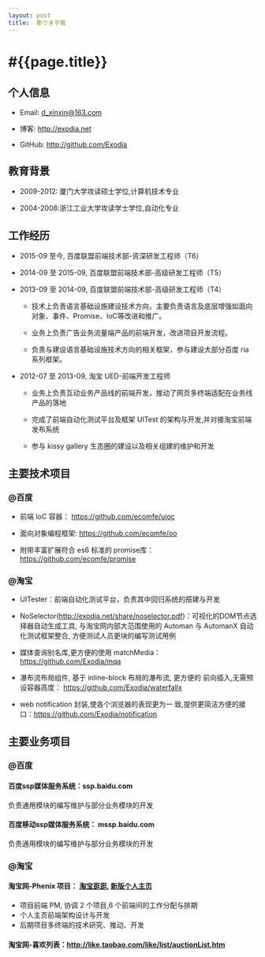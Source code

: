 ```yaml
---
layout: post
title:  那个关于我 
---
```


#{{page.title}}
===

## 个人信息

- Email: d_xinxin@163.com  

- 博客: http://exodia.net 

- GitHub: http://github.com/Exodia

## 教育背景

- 2009-2012: 厦门大学攻读硕士学位,计算机技术专业

- 2004-2008:浙江工业大学攻读学士学位,自动化专业

## 工作经历

- 2015-09 至今, 百度联盟前端技术部-资深研发工程师（T6）

- 2014-09 至 2015-09, 百度联盟前端技术部-高级研发工程师（T5）

- 2013-09 至 2014-09, 百度联盟前端技术部-高级研发工程师（T4）

	-  技术上负责语言基础设施建设技术方向，主要负责语言及底层增强如面向对象、事件、Promise、IoC等改进和推广。

	-  业务上负责广告业务流量端产品的前端开发，改进项目开发流程。

	- 负责与建设语言基础设施技术方向的相关框架，参与建设大部分百度 ria 系列框架。

- 2012-07 至 2013-09, 淘宝 UED-前端开发工程师

	- 业务上负责互动业务产品线的前端开发，推动了网页多终端适配在业务线产品的落地

	- 完成了前端自动化测试平台及框架 UITest 的架构与开发,并对接淘宝前端发布系统

	-  参与 kissy gallery 生态圈的建设以及相关组建的维护和开发

## 主要技术项目

### @百度

- 前端 IoC 容器： https://github.com/ecomfe/uioc

- 面向对象编程框架: https://github.com/ecomfe/oo

- 附带丰富扩展符合 es6 标准的 promise库： https://github.com/ecomfe/promise


### @淘宝

- UITester：前端自动化测试平台，负责其中回归系统的搭建与开发

- NoSelector(http://exodia.net/share/noselector.pdf)：可视化的DOM节点选择器自动生成工具, 与淘宝网内部大范围使用的 Automan 与 AutomanX 自动化测试框架整合, 方便测试人员更块的编写测试用例

- 媒体查询别名库,更方便的使用 matchMedia： https://github.com/Exodia/mqa

- 瀑布流布局组件, 基于 inline-block 布局的瀑布流, 更方便的 前向插入,无需预设容器高度： https://github.com/Exodia/waterfallx 

- web notification 封装,使各个浏览器的表现更为一 致,提供更简洁方便的接口：https://github.com/Exodia/notification

## 主要业务项目

### @百度

#### 百度ssp媒体服务系统：ssp.baidu.com

负责通用模块的编写维护与部分业务模块的开发

#### 百度移动ssp媒体服务系统： mssp.baidu.com

负责通用模块的编写维护与部分业务模块的开发

### @淘宝

#### 淘宝网-Phenix 项目： [淘宝逛逛](http://guang.taobao.com), [新版个人主页](http://my.taobao.com)

- 项目前端 PM, 协调 2 个项目,6 个前端间的工作分配与排期 
- 个人主页前端架构设计与开发
- 后期项目多终端的技术研究、推动、开发


#### 淘宝网-喜欢列表：http://like.taobao.com/like/list/auctionList.htm
